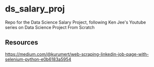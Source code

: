 # ds_salary_proj

Repo for the Data Science Salary Project, following Ken Jee's Youtube series on Data Science Project From Scratch

## Resources

https://medium.com/@kurumert/web-scraping-linkedin-job-page-with-selenium-python-e0b6183a5954
